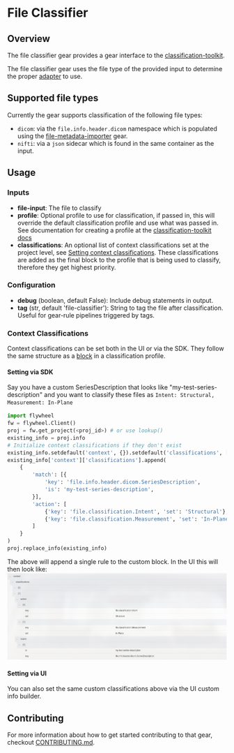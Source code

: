 # File Classifier

## Overview

The file classifier gear provides a gear interface to the
[classification-toolkit](https://gitlab.com/flywheel-io/public/classification-toolkit).

The file classifier gear uses the file type of the provided input to determine
the proper
[adapter](https://flywheel-io.gitlab.io/public/classification-toolkit/adapters.html#flywheel-adapters)
to use.

## Supported file types

Currently the gear supports classification of the following file types:

* `dicom`: via the `file.info.header.dicom` namespace which is populated using
the
[file-metadata-importer](https://gitlab.com/flywheel-io/flywheel-apps/file-metadata-importer)
gear.
* `nifti`: via a `json` sidecar which is found in the same container as the
input.

## Usage

### Inputs

* __file-input__: The file to classify
* __profile__: Optional profile to use for classification, if passed in, this
will override the default classification profile and use what was passed in.
See documentation for creating a profile at the
[classification-toolkit docs](https://flywheel-io.gitlab.io/public/classification-toolkit/profile.html)
* __classifications__: An optional list of context classifications set at the
project level, see
[Setting context classifications](#context-classifications).  These
classifications are added as the final block to the profile that is being
used to classify, therefore they get highest priority.

### Configuration

* __debug__ (boolean, default False): Include debug statements in output.
* __tag__ (str, default 'file-classifier'): String to tag the file after
classification. Useful for gear-rule pipelines triggered by tags.

### Context Classifications

Context classifications can be set both in the UI or via the SDK.  They
follow the same structure as a
[block](https://flywheel-io.gitlab.io/public/classification-toolkit/profile.html#blocks)
in a classification profile.

#### Setting via SDK

Say you have a custom SeriesDescription that looks like "my-test-series-description"
and you want to classify these files as `Intent: Structural, Measurement: In-Plane`

```python
import flywheel
fw = flywheel.Client()
proj = fw.get_project(<proj_id>) # or use lookup()
existing_info = proj.info
# Initialize context classifications if they don't exist
existing_info.setdefault('context', {}).setdefault('classifications', [])
existing_info['context']['classifications'].append(
    {
        'match': [{
            'key': 'file.info.header.dicom.SeriesDescription',
            'is': 'my-test-series-description',
        }],
        'action': [
            {'key': 'file.classification.Intent', 'set': 'Structural'},
            {'key': 'file.classification.Measurement', 'set': 'In-Plane'}
        ]
    }
)
proj.replace_info(existing_info)
```

The above will append a single rule to the custom block.  In the UI this will then look like:
![Custom Classifications](./docs/images/custom_classification.png)

#### Setting via UI

You can also set the same custom classifications above via the UI custom info builder.

## Contributing

For more information about how to get started contributing to that gear, 
checkout [CONTRIBUTING.md](CONTRIBUTING.md).
